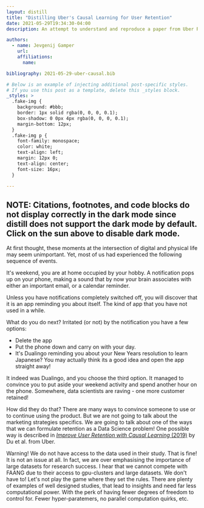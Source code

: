 ```yaml
---
layout: distill
title: "Distilling Uber's Causal Learning for User Retention"
date: 2021-05-29T19:34:30-04:00
description: An attempt to understand and reproduce a paper from Uber Research.

authors:
  - name: Jevgenij Gamper
    url: 
    affiliations:
      name: 

bibliography: 2021-05-29-uber-causal.bib

# Below is an example of injecting additional post-specific styles.
# If you use this post as a template, delete this _styles block.
_styles: >
  .fake-img {
    background: #bbb;
    border: 1px solid rgba(0, 0, 0, 0.1);
    box-shadow: 0 0px 4px rgba(0, 0, 0, 0.1);
    margin-bottom: 12px;
  }
  .fake-img p {
    font-family: monospace;
    color: white;
    text-align: left;
    margin: 12px 0;
    text-align: center;
    font-size: 16px;
  }

---
```


**NOTE:**
Citations, footnotes, and code blocks do not display correctly in the dark mode since distill does not support the dark mode by default.
Click on the sun above to disable dark mode.
---

At first thought, these moments at the intersection of digital 
and physical life may seem unimportant. Yet, most of us had experienced the following 
sequence of events. 

It's weekend, you are at home occupied by your hobby. 
A notification pops up on your phone, making a sound that by now your brain associates 
with either an important email, or a calendar reminder. 

Unless you have notifications completely switched off,  you will discover that it is an 
app reminding you about itself. The kind of app that you have not used in a while. 

What do you do next? Irritated (or not) by the notification you have a few options: 
* Delete the app
* Put the phone down and carry on with your day. 
* It's Dualingo reminding you about your New Years resolution to learn Japanese? 
  You may actually think its a good idea and open the app straight away!

It indeed was Dualingo, and you choose the third option. It managed to convince you 
to put aside your weekend activity 
and spend another hour on the phone. Somewhere, data scientists are raving - one more 
customer retained! 

How did they do that? There are many ways to convince someone to use or to continue 
using the product. But we are not going to talk about the marketing strategies specifics. 
We are going to talk about one of the ways that we can formulate retention as a Data 
Science problem! One possible way is described in
[_Improve User Retention with Causal Learning_ (2019)](http://proceedings.mlr.press/v104/du19a.html) 
by Du et al. from Uber. 

Warning! We do not have access to the data used in their study. That is fine! It is not 
an issue at all. In fact, we are over emphasising the importance of large datasets 
for research success. I hear that we cannot compete with FAANG due to their access to 
gpu-clusters and large datasets. We don't have to! Let's not play the game where they 
set the rules. There are plenty of examples of well designed studies, that lead to 
insights and need far less computational power. With the perk of having fewer degrees 
of freedom to control for. Fewer hyper-paratemers, no parallel computation quirks, etc. 

